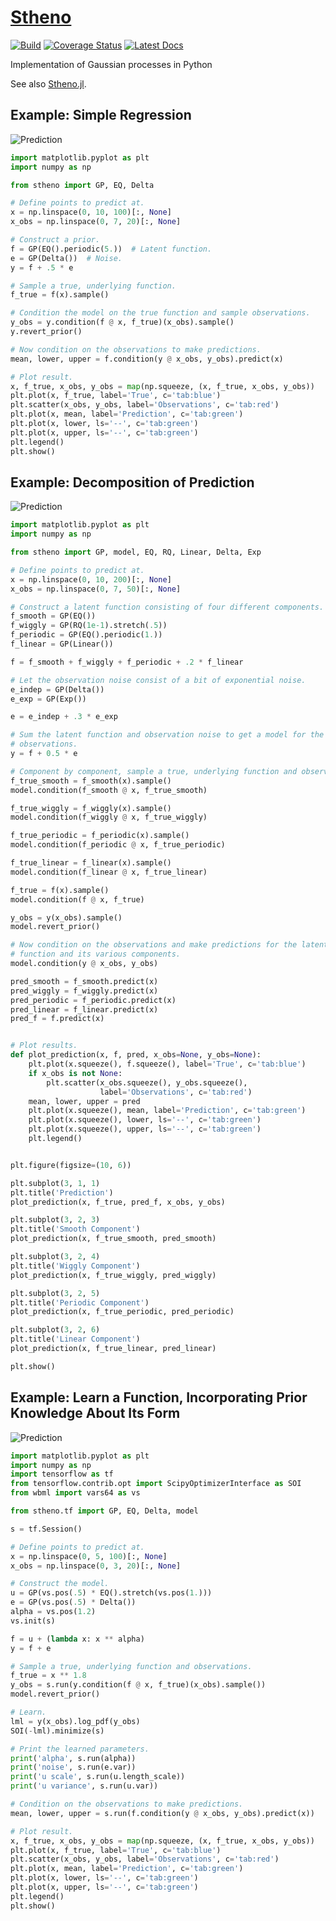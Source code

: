 # [Stheno](https://github.com/wesselb/stheno)

[![Build](https://travis-ci.org/wesselb/stheno.svg?branch=master)](https://travis-ci.org/wesselb/stheno)
[![Coverage Status](https://coveralls.io/repos/github/wesselb/stheno/badge.svg?branch=master)](https://coveralls.io/github/wesselb/stheno?branch=master)
[![Latest Docs](https://img.shields.io/badge/docs-latest-blue.svg)](https://stheno.readthedocs.io/en/latest)

Implementation of Gaussian processes in Python

See also [Stheno.jl](https://github.com/willtebbutt/Stheno.jl).


## Example: Simple Regression

![Prediction](https://raw.githubusercontent.com/wesselb/stheno/master/readme_prediction.png)

```python
import matplotlib.pyplot as plt
import numpy as np

from stheno import GP, EQ, Delta

# Define points to predict at.
x = np.linspace(0, 10, 100)[:, None]
x_obs = np.linspace(0, 7, 20)[:, None]

# Construct a prior.
f = GP(EQ().periodic(5.))  # Latent function.
e = GP(Delta())  # Noise.
y = f + .5 * e

# Sample a true, underlying function.
f_true = f(x).sample()

# Condition the model on the true function and sample observations.
y_obs = y.condition(f @ x, f_true)(x_obs).sample()
y.revert_prior()

# Now condition on the observations to make predictions.
mean, lower, upper = f.condition(y @ x_obs, y_obs).predict(x)

# Plot result.
x, f_true, x_obs, y_obs = map(np.squeeze, (x, f_true, x_obs, y_obs))
plt.plot(x, f_true, label='True', c='tab:blue')
plt.scatter(x_obs, y_obs, label='Observations', c='tab:red')
plt.plot(x, mean, label='Prediction', c='tab:green')
plt.plot(x, lower, ls='--', c='tab:green')
plt.plot(x, upper, ls='--', c='tab:green')
plt.legend()
plt.show()
```

## Example: Decomposition of Prediction

![Prediction](https://raw.githubusercontent.com/wesselb/stheno/master/readme_prediction2.png)

```python
import matplotlib.pyplot as plt
import numpy as np

from stheno import GP, model, EQ, RQ, Linear, Delta, Exp

# Define points to predict at.
x = np.linspace(0, 10, 200)[:, None]
x_obs = np.linspace(0, 7, 50)[:, None]

# Construct a latent function consisting of four different components.
f_smooth = GP(EQ())
f_wiggly = GP(RQ(1e-1).stretch(.5))
f_periodic = GP(EQ().periodic(1.))
f_linear = GP(Linear())

f = f_smooth + f_wiggly + f_periodic + .2 * f_linear

# Let the observation noise consist of a bit of exponential noise.
e_indep = GP(Delta())
e_exp = GP(Exp())

e = e_indep + .3 * e_exp

# Sum the latent function and observation noise to get a model for the
# observations.
y = f + 0.5 * e

# Component by component, sample a true, underlying function and observations.
f_true_smooth = f_smooth(x).sample()
model.condition(f_smooth @ x, f_true_smooth)

f_true_wiggly = f_wiggly(x).sample()
model.condition(f_wiggly @ x, f_true_wiggly)

f_true_periodic = f_periodic(x).sample()
model.condition(f_periodic @ x, f_true_periodic)

f_true_linear = f_linear(x).sample()
model.condition(f_linear @ x, f_true_linear)

f_true = f(x).sample()
model.condition(f @ x, f_true)

y_obs = y(x_obs).sample()
model.revert_prior()

# Now condition on the observations and make predictions for the latent
# function and its various components.
model.condition(y @ x_obs, y_obs)

pred_smooth = f_smooth.predict(x)
pred_wiggly = f_wiggly.predict(x)
pred_periodic = f_periodic.predict(x)
pred_linear = f_linear.predict(x)
pred_f = f.predict(x)


# Plot results.
def plot_prediction(x, f, pred, x_obs=None, y_obs=None):
    plt.plot(x.squeeze(), f.squeeze(), label='True', c='tab:blue')
    if x_obs is not None:
        plt.scatter(x_obs.squeeze(), y_obs.squeeze(),
                    label='Observations', c='tab:red')
    mean, lower, upper = pred
    plt.plot(x.squeeze(), mean, label='Prediction', c='tab:green')
    plt.plot(x.squeeze(), lower, ls='--', c='tab:green')
    plt.plot(x.squeeze(), upper, ls='--', c='tab:green')
    plt.legend()


plt.figure(figsize=(10, 6))

plt.subplot(3, 1, 1)
plt.title('Prediction')
plot_prediction(x, f_true, pred_f, x_obs, y_obs)

plt.subplot(3, 2, 3)
plt.title('Smooth Component')
plot_prediction(x, f_true_smooth, pred_smooth)

plt.subplot(3, 2, 4)
plt.title('Wiggly Component')
plot_prediction(x, f_true_wiggly, pred_wiggly)

plt.subplot(3, 2, 5)
plt.title('Periodic Component')
plot_prediction(x, f_true_periodic, pred_periodic)

plt.subplot(3, 2, 6)
plt.title('Linear Component')
plot_prediction(x, f_true_linear, pred_linear)

plt.show()
```

## Example: Learn a Function, Incorporating Prior Knowledge About Its Form

![Prediction](https://raw.githubusercontent.com/wesselb/stheno/master/readme_prediction3.png)

```python
import matplotlib.pyplot as plt
import numpy as np
import tensorflow as tf
from tensorflow.contrib.opt import ScipyOptimizerInterface as SOI
from wbml import vars64 as vs

from stheno.tf import GP, EQ, Delta, model

s = tf.Session()

# Define points to predict at.
x = np.linspace(0, 5, 100)[:, None]
x_obs = np.linspace(0, 3, 20)[:, None]

# Construct the model.
u = GP(vs.pos(.5) * EQ().stretch(vs.pos(1.)))
e = GP(vs.pos(.5) * Delta())
alpha = vs.pos(1.2)
vs.init(s)

f = u + (lambda x: x ** alpha)
y = f + e

# Sample a true, underlying function and observations.
f_true = x ** 1.8
y_obs = s.run(y.condition(f @ x, f_true)(x_obs).sample())
model.revert_prior()

# Learn.
lml = y(x_obs).log_pdf(y_obs)
SOI(-lml).minimize(s)

# Print the learned parameters.
print('alpha', s.run(alpha))
print('noise', s.run(e.var))
print('u scale', s.run(u.length_scale))
print('u variance', s.run(u.var))

# Condition on the observations to make predictions.
mean, lower, upper = s.run(f.condition(y @ x_obs, y_obs).predict(x))

# Plot result.
x, f_true, x_obs, y_obs = map(np.squeeze, (x, f_true, x_obs, y_obs))
plt.plot(x, f_true, label='True', c='tab:blue')
plt.scatter(x_obs, y_obs, label='Observations', c='tab:red')
plt.plot(x, mean, label='Prediction', c='tab:green')
plt.plot(x, lower, ls='--', c='tab:green')
plt.plot(x, upper, ls='--', c='tab:green')
plt.legend()
plt.show()
```
